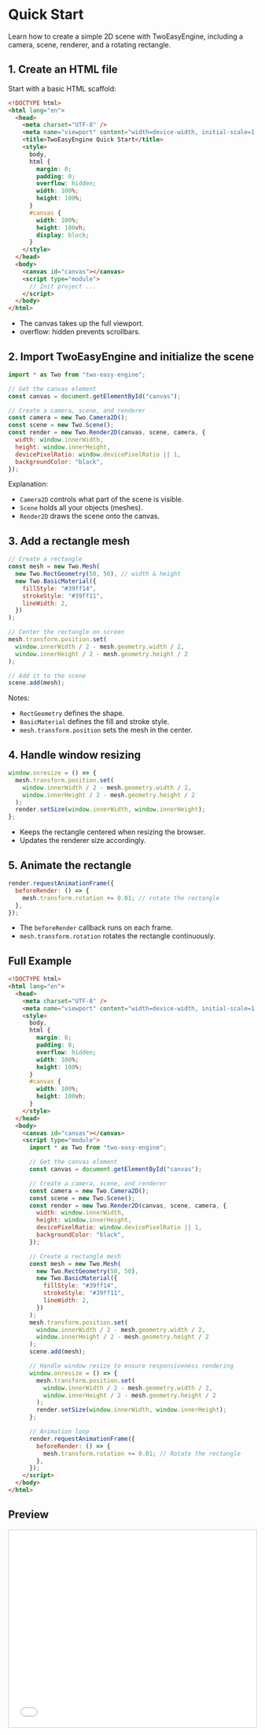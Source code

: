 # Quick Start

Learn how to create a simple 2D scene with TwoEasyEngine, including a camera, scene, renderer, and a rotating rectangle.

## 1. Create an HTML file

Start with a basic HTML scaffold:

```html
<!DOCTYPE html>
<html lang="en">
  <head>
    <meta charset="UTF-8" />
    <meta name="viewport" content="width=device-width, initial-scale=1.0" />
    <title>TwoEasyEngine Quick Start</title>
    <style>
      body,
      html {
        margin: 0;
        padding: 0;
        overflow: hidden;
        width: 100%;
        height: 100%;
      }
      #canvas {
        width: 100%;
        height: 100vh;
        display: block;
      }
    </style>
  </head>
  <body>
    <canvas id="canvas"></canvas>
    <script type="module">
      // Init project ...
    </script>
  </body>
</html>
```

- The canvas takes up the full viewport.
- overflow: hidden prevents scrollbars.

## 2. Import TwoEasyEngine and initialize the scene

```js
import * as Two from "two-easy-engine";

// Get the canvas element
const canvas = document.getElementById("canvas");

// Create a camera, scene, and renderer
const camera = new Two.Camera2D();
const scene = new Two.Scene();
const render = new Two.Render2D(canvas, scene, camera, {
  width: window.innerWidth,
  height: window.innerHeight,
  devicePixelRatio: window.devicePixelRatio || 1,
  backgroundColor: "black",
});
```

Explanation:

- `Camera2D` controls what part of the scene is visible.
- `Scene` holds all your objects (meshes).
- `Render2D` draws the scene onto the canvas.

## 3. Add a rectangle mesh

```js
// Create a rectangle
const mesh = new Two.Mesh(
  new Two.RectGeometry(50, 50), // width & height
  new Two.BasicMaterial({
    fillStyle: "#39ff14",
    strokeStyle: "#39ff11",
    lineWidth: 2,
  })
);

// Center the rectangle on screen
mesh.transform.position.set(
  window.innerWidth / 2 - mesh.geometry.width / 2,
  window.innerHeight / 2 - mesh.geometry.height / 2
);

// Add it to the scene
scene.add(mesh);
```

Notes:

- `RectGeometry` defines the shape.
- `BasicMaterial` defines the fill and stroke style.
- `mesh.transform.position` sets the mesh in the center.

## 4. Handle window resizing

```js
window.onresize = () => {
  mesh.transform.position.set(
    window.innerWidth / 2 - mesh.geometry.width / 2,
    window.innerHeight / 2 - mesh.geometry.height / 2
  );
  render.setSize(window.innerWidth, window.innerHeight);
};
```

- Keeps the rectangle centered when resizing the browser.
- Updates the renderer size accordingly.

## 5. Animate the rectangle

```js
render.requestAnimationFrame({
  beforeRender: () => {
    mesh.transform.rotation += 0.01; // rotate the rectangle
  },
});
```

- The `beforeRender` callback runs on each frame.
- `mesh.transform.rotation` rotates the rectangle continuously.

## Full Example

```html
<!DOCTYPE html>
<html lang="en">
  <head>
    <meta charset="UTF-8" />
    <meta name="viewport" content="width=device-width, initial-scale=1.0" />
    <style>
      body,
      html {
        margin: 0;
        padding: 0;
        overflow: hidden;
        width: 100%;
        height: 100%;
      }
      #canvas {
        width: 100%;
        height: 100vh;
      }
    </style>
  </head>
  <body>
    <canvas id="canvas"></canvas>
    <script type="module">
      import * as Two from "two-easy-engine";

      // Get the canvas element
      const canvas = document.getElementById("canvas");

      // Create a camera, scene, and renderer
      const camera = new Two.Camera2D();
      const scene = new Two.Scene();
      const render = new Two.Render2D(canvas, scene, camera, {
        width: window.innerWidth,
        height: window.innerHeight,
        devicePixelRatio: window.devicePixelRatio || 1,
        backgroundColor: "black",
      });

      // Create a rectangle mesh
      const mesh = new Two.Mesh(
        new Two.RectGeometry(50, 50),
        new Two.BasicMaterial({
          fillStyle: "#39ff14",
          strokeStyle: "#39ff11",
          lineWidth: 2,
        })
      );
      mesh.transform.position.set(
        window.innerWidth / 2 - mesh.geometry.width / 2,
        window.innerHeight / 2 - mesh.geometry.height / 2
      );
      scene.add(mesh);

      // Handle window resize to ensure responsiveness rendering
      window.onresize = () => {
        mesh.transform.position.set(
          window.innerWidth / 2 - mesh.geometry.width / 2,
          window.innerHeight / 2 - mesh.geometry.height / 2
        );
        render.setSize(window.innerWidth, window.innerHeight);
      };

      // Animation loop
      render.requestAnimationFrame({
        beforeRender: () => {
          mesh.transform.rotation += 0.01; // Rotate the rectangle
        },
      });
    </script>
  </body>
</html>
```

## Preview

<iframe src="/demos/quick_start.html" width="100%" height="400px" style="border:1px solid #ccc;"></iframe>
